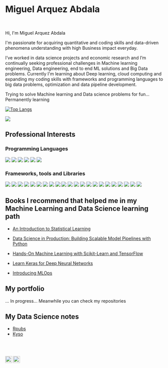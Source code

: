 # Miguel Arquez Abdala
<br />

Hi, I'm Miguel Arquez Abdala

I'm passionate for acquiring quantitative and coding skills and data-driven phenomena understanding with high Business impact everyday.

I’ve worked in data science projects and economic research and I’m continually seeking professional challenges in Machine learning engineering, Data engineering, end to end ML solutions and Big Data problems. Currently I'm learning about Deep learning, cloud computing and expanding my coding skills with frameworks and programming languages to big data problems, optimization and data pipeline development.

Trying to solve Machine learning and Data science problems for fun... Permanently learning


[![Top Langs](https://github-readme-stats.vercel.app/api/top-langs/?username=abdala9512&layout=compact)](https://github.com/abdala9512/github-readme-stats)

![](https://komarev.com/ghpvc/?username=abdala9512&style=flat-square&color=EA4AAA)

## Professional Interests

### Programming Languages

![](https://img.shields.io/badge/-Python-informational?style=flat&logo=Python&logoColor=white&color=3775A9) 
![](https://img.shields.io/badge/-R-informational?style=flat&logo=R&logoColor=white&color=00457C) 
![](https://img.shields.io/badge/-JavaScript-informational?style=flat&logo=JavaScript&logoColor=white&color=f0a500)
 ![](https://img.shields.io/badge/-Scala-informational?style=flat&logo=scala&logoColor=white&color=ec524b) 
 ![](https://img.shields.io/badge/-C++-informational?style=flat&logo=C&logoColor=white&color=00457C) 
![](https://img.shields.io/badge/-SQL-informational?style=flat&logo=postgresql&logoColor=white&color=127681)

### Frameworks, tools and Libraries

![](https://img.shields.io/badge/-Tensorflow-informational?style=flat&logo=TEnsorflow&logoColor=white&color=db6400) 
![](https://img.shields.io/badge/-Pytorch-informational?style=flat&logo=Pytorch&logoColor=white&color=d35d6e)
![](https://img.shields.io/badge/-sklearn-informational?style=flat&logo=scikit-learn&logoColor=white&color=16697a)
![](https://img.shields.io/badge/-Spark-informational?style=flat&logo=apache&logoColor=white&color=fd8c04)
![](https://img.shields.io/badge/-Pandas-informational?style=flat&logo=pandas&logoColor=white&color=9d0191)
![](https://img.shields.io/badge/-Numpy-informational?style=flat&logo=numpy&logoColor=white&color=34626c)
![](https://img.shields.io/badge/-Numba-informational?style=flat&logo=numba&logoColor=white&color=706897)
![](https://img.shields.io/badge/-Jupyter-informational?style=flat&logo=Jupyter&logoColor=white&color=db6400)
![](https://img.shields.io/badge/-Anaconda-informational?style=flat&logo=anaconda&logoColor=white&color=28df99)
![](https://img.shields.io/badge/-D3.js-informational?style=flat&logo=D3.js&logoColor=white&color=cf7500)
![](https://img.shields.io/badge/-NodeJS-informational?style=flat&logo=node.js&logoColor=white&color=d2e603)
![](https://img.shields.io/badge/-Flask-informational?style=flat&logo=flask&logoColor=white&color=290001)
![](https://img.shields.io/badge/-Django-informational?style=flat&logo=django&logoColor=white&color=3e978b)
![](https://img.shields.io/badge/-FastAPI-informational?style=flat&logo=fastapi&logoColor=white&color=2bbc8a)
![](https://img.shields.io/badge/-Docker-informational?style=flat&logo=docker&logoColor=white&color=43658b)
![](https://img.shields.io/badge/-Kubernetes-informational?style=flat&logo=kubernetes&logoColor=white&color=4e89ae)
![](https://img.shields.io/badge/-AWS-informational?style=flat&logo=amazon&AWS&logoColor=white&color=ee6f57)
![](https://img.shields.io/badge/-GCP-informational?style=flat&logo=google&cloud&logoColor=white&color=4285F4)
![](https://img.shields.io/badge/-Heroku-informational?style=flat&logo=Heroku&logoColor=white&color=440047)
![](https://img.shields.io/badge/-Linux-informational?style=flat&logo=Linux&logoColor=white&color=838383) 
![](https://img.shields.io/badge/-QGIS-informational?style=flat&logo=qgis&logoColor=white&color=206a5d) 
![](https://img.shields.io/badge/-Leaflet-informational?style=flat&logo=leaflet&logoColor=white&color=2bbc8a) 



## Books I recommend that helped me in my Machine Learning and Data Science learning path

*  [An Introduction to Statistical Learning](https://www.statlearning.com/)

* [Data Science in Production: Building Scalable Model Pipelines with Python ](https://www.amazon.com/-/es/Ben-Weber-ebook/dp/B083H2YWP4)

* [ Hands-On Machine Learning with Scikit-Learn and TensorFlow](https://www.amazon.com/-/es/Aur%C3%A9lien-G%C3%A9ron/dp/1492032646/ref=pd_lpo_14_img_0/143-2007620-3388726?_encoding=UTF8&pd_rd_i=1492032646&pd_rd_r=52e1bf37-65c6-49e0-b301-ef720158f4e2&pd_rd_w=3oQxq&pd_rd_wg=xhHW4&pf_rd_p=7b36d496-f366-4631-94d3-61b87b52511b&pf_rd_r=CAZ6PYXJ69DDXPZY539T&psc=1&refRID=CAZ6PYXJ69DDXPZY539T)

* [Learn Keras for Deep Neural Networks](https://www.amazon.com/-/es/Jojo-Moolayil/dp/1484242394)

* [Introducing MLOps](https://www.oreilly.com/library/view/introducing-mlops/9781492083283/)

## My portfolio

... In progress...  Meanwhile you can check my repositories


## My Data Science notes

* [Rpubs](https://rpubs.com/arquez9512)
* [Kyso](https://kyso.io/abdala9512)

<br> <br>

<a href="https://www.linkedin.com/in/miguel-arquez-abdala-3503b277/">
  <img align="left" alt="Shreya's LinkedIn" width="22px" src="https://cdn.jsdelivr.net/npm/simple-icons@v3/icons/linkedin.svg" />
</a>

<a href="https://github.com/abdala9512">
  <img align="left" alt="Shreya's Github" width="22px" src="https://cdn.jsdelivr.net/npm/simple-icons@v3/icons/github.svg" />
</a>
